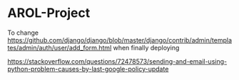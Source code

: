 # AROL-Project

To change https://github.com/django/django/blob/master/django/contrib/admin/templates/admin/auth/user/add_form.html when finally deploying

https://stackoverflow.com/questions/72478573/sending-and-email-using-python-problem-causes-by-last-google-policy-update